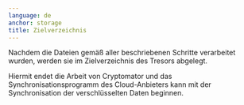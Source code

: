 ```yaml
---
language: de
anchor: storage
title: Zielverzeichnis
---
```

<p class="lead">Nachdem die Dateien gemäß aller beschriebenen Schritte verarbeitet wurden, werden sie im Zielverzeichnis des Tresors abgelegt.</p>

Hiermit endet die Arbeit von Cryptomator und das Synchronisationsprogramm des Cloud-Anbieters kann mit der Synchronisation der verschlüsselten Daten beginnen.
